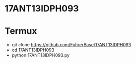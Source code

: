 # 17ANT13IDPH093

# Termux

- git clone https://github.com/FuhrerBase/17ANT13IDPH093
- cd 17ANT13IDPH093
- python 17ANT13IDPH093.py
